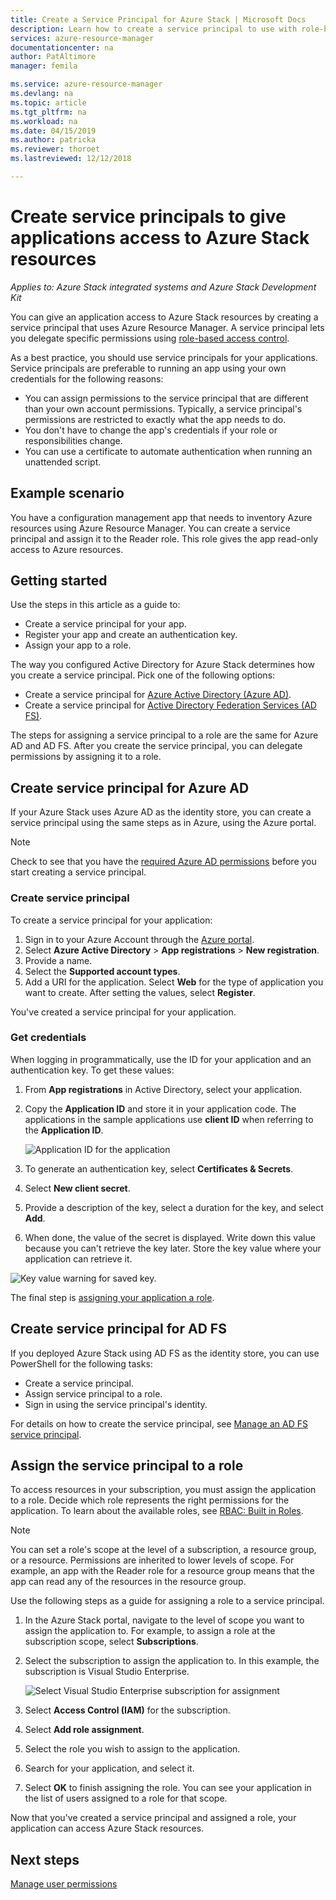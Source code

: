 ```yaml
---
title: Create a Service Principal for Azure Stack | Microsoft Docs
description: Learn how to create a service principal to use with role-based access control in Azure Resource Manager to manage access to resources.
services: azure-resource-manager
documentationcenter: na
author: PatAltimore
manager: femila

ms.service: azure-resource-manager
ms.devlang: na
ms.topic: article
ms.tgt_pltfrm: na
ms.workload: na
ms.date: 04/15/2019
ms.author: patricka
ms.reviewer: thoroet
ms.lastreviewed: 12/12/2018

---
```

# Create service principals to give applications access to Azure Stack resources

*Applies to: Azure Stack integrated systems and Azure Stack Development Kit*

You can give an application access to Azure Stack resources by creating a service principal that uses Azure Resource Manager. A service principal lets you delegate specific permissions using [role-based access control](azure-stack-manage-permissions.md).

As a best practice, you should use service principals for your applications. Service principals are preferable to running an app using your own credentials for the following reasons:

* You can assign permissions to the service principal that are different than your own account permissions. Typically, a service principal's permissions are restricted to exactly what the app needs to do.
* You don't have to change the app's credentials if your role or responsibilities change.
* You can use a certificate to automate authentication when running an unattended script.

## Example scenario

You have a configuration management app that needs to inventory Azure resources using Azure Resource Manager. You can create a service principal and assign it to the Reader role. This role gives the app read-only access to Azure resources.

## Getting started

Use the steps in this article as a guide to:

* Create a service principal for your app.
* Register your app and create an authentication key.
* Assign your app to a role.

The way you configured Active Directory for Azure Stack determines how you create a service principal. Pick one of the following options:

* Create a service principal for [Azure Active Directory (Azure AD)](azure-stack-create-service-principals.md#create-service-principal-for-azure-ad).
* Create a service principal for [Active Directory Federation Services (AD FS)](azure-stack-create-service-principals.md#create-service-principal-for-ad-fs).

The steps for assigning a service principal to a role are the same for Azure AD and AD FS. After you create the service principal, you can delegate permissions by assigning it to a role.

## Create service principal for Azure AD

If your Azure Stack uses Azure AD as the identity store, you can create a service principal using the same steps as in Azure, using the Azure portal.

> [!NOTE]
> Check to see that you have the [required Azure AD permissions](/azure/active-directory/develop/howto-create-service-principal-portal#required-permissions) before you start creating a service principal.

### Create service principal

To create a service principal for your application:

1. Sign in to your Azure Account through the [Azure portal](https://portal.azure.com).
2. Select **Azure Active Directory** > **App registrations** > **New registration**.
3. Provide a name.
4. Select the **Supported account types**.
5.  Add a URI for the application. Select **Web**  for the type of application you want to create. After setting the values, select **Register**.

You've created a service principal for your application.

### Get credentials

When logging in programmatically, use the ID for your application and an authentication key. To get these values:

1. From **App registrations** in Active Directory, select your application.

2. Copy the **Application ID** and store it in your application code. The applications in the sample applications use **client ID** when referring to the **Application ID**.

     ![Application ID for the application](./media/azure-stack-create-service-principals/image12.png)
3. To generate an authentication key, select **Certificates & Secrets**.

4. Select **New client secret**.

5. Provide a description of the key, select a duration for the key, and select **Add**. 

6. When done, the value of the secret is displayed. Write down this value because you can't retrieve the key later. Store the key value where your application can retrieve it.

![Key value warning for saved key.](./media/azure-stack-create-service-principals/image15.png)

The final step is [assigning your application a role](azure-stack-create-service-principals.md).

## Create service principal for AD FS

If you deployed Azure Stack using AD FS as the identity store, you can use PowerShell for the following tasks:

* Create a service principal.
* Assign service principal to a role.
* Sign in using the service principal's identity.

For details on how to create the service principal, see [Manage an AD FS service principal](../operator/azure-stack-create-service-principals.md#manage-an-ad-fs-service-principal).

## Assign the service principal to a role

To access resources in your subscription, you must assign the application to a role. Decide which role represents the right permissions for the application. To learn about the available roles, see [RBAC: Built in Roles](/azure/role-based-access-control/built-in-roles).

> [!NOTE]
> You can set a role's scope at the level of a subscription, a resource group, or a resource. Permissions are inherited to lower levels of scope. For example, an app with the Reader role for a resource group means that the app can read any of the resources in the resource group.

Use the following steps as a guide for assigning a role to a service principal.

1. In the Azure Stack portal, navigate to the level of scope you want to assign the application to. For example, to assign a role at the subscription scope, select **Subscriptions**.

2. Select the subscription to assign the application to. In this example, the subscription is Visual Studio Enterprise.

     ![Select Visual Studio Enterprise subscription for assignment](./media/azure-stack-create-service-principals/image16.png)

3. Select **Access Control (IAM)** for the subscription.

4. Select **Add role assignment**.

5. Select the role you wish to assign to the application.

6. Search for your application, and select it.

7. Select **OK** to finish assigning the role. You can see your application in the list of users assigned to a role for that scope.

Now that you've created a service principal and assigned a role, your application can access Azure Stack resources.

## Next steps

[Manage user permissions](azure-stack-manage-permissions.md)

